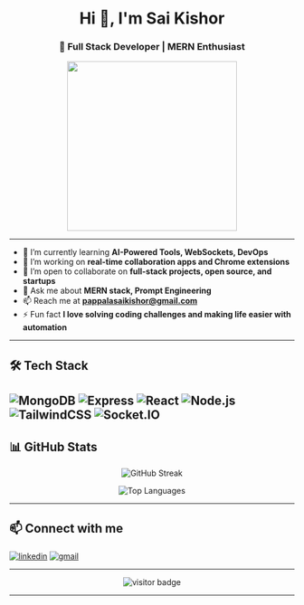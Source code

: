 <!--
**saikishor26/saikishor26** is a ✨ _special_ ✨ repository because its `README.md` (this file) appears on your GitHub profile.

Here are some ideas to get you started:

- 🔭 I’m currently working on ...
- 🌱 I’m currently learning ...
- 👯 I’m looking to collaborate on ...
- 🤔 I’m looking for help with ...
- 💬 Ask me about ...
- 📫 How to reach me: ...
- 😄 Pronouns: ...
- ⚡ Fun fact: ...
-->

<h1 align="center">Hi 👋, I'm Sai Kishor</h1>
<h3 align="center">🚀 Full Stack Developer | MERN Enthusiast </h3>

<p align="center">
  <img src="https://media.giphy.com/media/ZVik7pBtu9dNS/giphy.gif" width="300">
</p>

---
- 🌱 I’m currently learning **AI-Powered Tools, WebSockets, DevOps**
- 👯 I’m working on **real-time collaboration apps and Chrome extensions**
- 🤝 I’m open to collaborate on **full-stack projects, open source, and startups**
- 💬 Ask me about **MERN stack, Prompt Engineering**
- 📫 Reach me at **pappalasaikishor@gmail.com**
- ⚡ Fun fact **I love solving coding challenges and making life easier with automation**
---

## 🛠️ Tech Stack
![MongoDB](https://img.shields.io/badge/MongoDB-4EA94B?style=for-the-badge&logo=mongodb&logoColor=white)
![Express](https://img.shields.io/badge/Express.js-000000?style=for-the-badge&logo=express&logoColor=white)
![React](https://img.shields.io/badge/React-61DAFB?style=for-the-badge&logo=react&logoColor=white)
![Node.js](https://img.shields.io/badge/Node.js-339933?style=for-the-badge&logo=nodedotjs&logoColor=white)
![TailwindCSS](https://img.shields.io/badge/TailwindCSS-06B6D4?style=for-the-badge&logo=tailwindcss&logoColor=white)
![Socket.IO](https://img.shields.io/badge/Socket.io-010101?style=for-the-badge&logo=socket.io&logoColor=white)
---
## 📊 GitHub Stats

<p align="center">
  <img src="https://github-readme-streak-stats.herokuapp.com/?user=saikishor26&theme=tokyonight" alt="GitHub Streak" />
</p>
<p align="center">
  <img src="https://github-readme-stats.vercel.app/api/top-langs/?username=saikishor26&layout=compact&theme=radical" alt="Top Languages" />
</p>

---

## 📫 Connect with me

<p align="left">
<a href="https://linkedin.com/in/saikishor26/" target="blank"><img align="center" src="https://img.shields.io/badge/LinkedIn-0077B5?style=for-the-badge&logo=linkedin&logoColor=white" alt="linkedin" /></a>
<a href="mailto:pappalasaikishor@gmail.com@gmail.com" target="blank"><img align="center" src="https://img.shields.io/badge/Gmail-D14836?style=for-the-badge&logo=gmail&logoColor=white" alt="gmail" /></a>
</p>

---

<p align="center">
  <img src="https://komarev.com/ghpvc/?username=saikishor26&label=Profile%20Views&color=0e75b6&style=flat" alt="visitor badge" />
</p>

---

